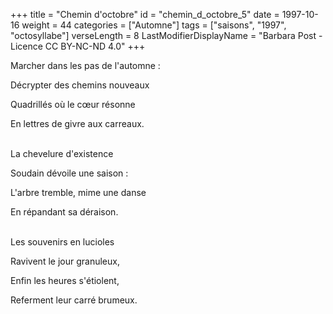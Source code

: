 +++
title = "Chemin d'octobre"
id = "chemin_d_octobre_5"
date = 1997-10-16
weight = 44
categories = ["Automne"]
tags = ["saisons", "1997", "octosyllabe"]
verseLength = 8
LastModifierDisplayName = "Barbara Post - Licence CC BY-NC-ND 4.0"
+++

Marcher dans les pas de l'automne :

Décrypter des chemins nouveaux

Quadrillés où le cœur résonne

En lettres de givre aux carreaux.

 \
La chevelure d'existence

Soudain dévoile une saison :

L'arbre tremble, mime une danse

En répandant sa déraison.

 \
Les souvenirs en lucioles

Ravivent le jour granuleux,

Enfin les heures s'étiolent,

Referment leur carré brumeux.
